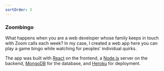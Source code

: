 ```yaml
---
sortOrder: 3
---
```


### Zoombingo

What happens when you are a web developer whose family keeps in touch with Zoom calls each week? In my case, I created a web app here you can play a game bingo while watching for peoples' individual quirks.

The app was built with [React](https://reactjs.org/) on the frontend, a [Node.js](https://nodejs.org/en/) server on the backend, [MongoDB](https://www.mongodb.com/) for the database, and [Heroku](https://www.heroku.com/) for deployment.

<image-row>
  <nuxt-img preset="default" src="/zoombingo/home.png"></nuxt-img>
  <nuxt-img preset="default" src="/zoombingo/board.png"></nuxt-img>
</image-row>

<image-row>
  <nuxt-img preset="default" src="/zoombingo/lobby.png"></nuxt-img>
</image-row>